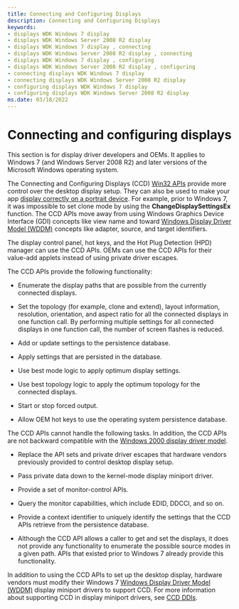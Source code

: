 ```yaml
---
title: Connecting and Configuring Displays
description: Connecting and Configuring Displays
keywords:
- displays WDK Windows 7 display
- displays WDK Windows Server 2008 R2 display
- displays WDK Windows 7 display , connecting
- displays WDK Windows Server 2008 R2 display , connecting
- displays WDK Windows 7 display , configuring
- displays WDK Windows Server 2008 R2 display , configuring
- connecting displays WDK Windows 7 display
- connecting displays WDK Windows Server 2008 R2 display
- configuring displays WDK Windows 7 display
- configuring displays WDK Windows Server 2008 R2 display
ms.date: 03/18/2022
---
```


# Connecting and configuring displays

This section is for display driver developers and OEMs. It applies to Windows 7 (and Windows Server 2008 R2) and later versions of the Microsoft Windows operating system.

The Connecting and Configuring Displays (CCD) [Win32 APIs](ccd-apis.md)  provide more control over the desktop display setup. They can also be used to make your app [display correctly on a portrait device](displaying-app-on-portrait-device.md). For example, prior to Windows 7, it was impossible to set clone mode by using the **ChangeDisplaySettingsEx** function. The CCD APIs move away from using Windows Graphics Device Interface (GDI) concepts like view name and toward [Windows Display Driver Model (WDDM)](windows-vista-display-driver-model-design-guide.md) concepts like adapter, source, and target identifiers.

The display control panel, hot keys, and the Hot Plug Detection (HPD) manager can use the CCD APIs. OEMs can use the CCD APIs for their value-add applets instead of using private driver escapes.

The CCD APIs provide the following functionality:

- Enumerate the display paths that are possible from the currently connected displays.

- Set the topology (for example, clone and extend), layout information, resolution, orientation, and aspect ratio for all the connected displays in one function call. By performing multiple settings for all connected displays in one function call, the number of screen flashes is reduced.

- Add or update settings to the persistence database.

- Apply settings that are persisted in the database.

- Use best mode logic to apply optimum display settings.

- Use best topology logic to apply the optimum topology for the connected displays.

- Start or stop forced output.

- Allow OEM hot keys to use the operating system persistence database.

The CCD APIs cannot handle the following tasks. In addition, the CCD APIs are not backward compatible with the [Windows 2000 display driver model](windows-2000-display-driver-model-design-guide.md).

- Replace the API sets and private driver escapes that hardware vendors previously provided to control desktop display setup.

- Pass private data down to the kernel-mode display miniport driver.

- Provide a set of monitor-control APIs.

- Query the monitor capabilities, which include EDID, DDCCI, and so on.

- Provide a context identifier to uniquely identify the settings that the CCD APIs retrieve from the persistence database.

- Although the CCD API allows a caller to get and set the displays, it does not provide any functionality to enumerate the possible source modes in a given path. APIs that existed prior to Windows 7 already provide this functionality.

In addition to using the CCD APIs to set up the desktop display, hardware vendors must modify their Windows 7 [Windows Display Driver Model (WDDM)](windows-vista-display-driver-model-design-guide.md) display miniport drivers to support CCD. For more information about supporting CCD in display miniport drivers, see [CCD DDIs](ccd-ddis.md).
